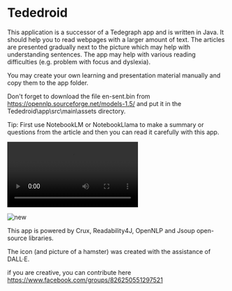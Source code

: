 # Tededroid
This application is a successor of a Tedegraph app and is written in Java.
It should help you to read webpages with a larger amount of text.
The articles are presented gradually next to the picture which may help with understanding sentences.
The app may help with various reading difficulties (e.g. problem with focus and dyslexia).

You may create your own learning and presentation material manually and copy them to the app folder.

Don't forget to download the file en-sent.bin from https://opennlp.sourceforge.net/models-1.5/ and
put it in the Tededroid\app\src\main\assets directory.

Tip: First use NotebookLM or NotebookLlama to make a summary or questions from the article and then you can read it carefully
with this app.

<video src="https://github.com/user-attachments/assets/9714922b-1bab-4075-835b-e1e719cbb0de" controls></video>

![new](https://github.com/lucidl/tededroid/assets/2452010/8bc5ec7e-c01b-4a3b-a586-cac8b682af3f)

This app is powered by Crux, Readability4J, OpenNLP and Jsoup open-source libraries.

The icon (and picture of a hamster) was created with the assistance of DALL·E.

if you are creative, you can contribute here https://www.facebook.com/groups/826250551297521
